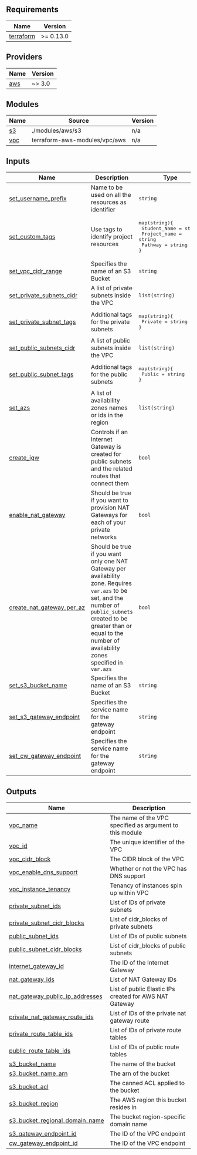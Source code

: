<!-- BEGIN_TF_DOCS -->
## Requirements

| Name | Version |
|------|---------|
| <a name="requirement_terraform"></a> [terraform](#requirement\_terraform) | >= 0.13.0 |

## Providers

| Name | Version |
|------|---------|
| <a name="requirement_aws"></a> [aws](#requirement\_aws) | ~> 3.0 |

## Modules

| Name | Source | Version |
|------|--------|---------|
| <a name="module_s3"></a> [s3](#module\_s3) | ./modules/aws/s3 | n/a |
| <a name="module_vpc"></a> [vpc](#module\_vpc) | terraform-aws-modules/vpc/aws | n/a |

<!-- ## Resources

No resources. -->

## Inputs

| Name | Description | Type | Default | Required |
|------|-------------|------|---------|:--------:|
| <a name="input_set_username_prefix"></a> [set\_username\_prefix](#input\_set\_username\_prefix) | Name to be used on all the resources as identifier | `string` | null | yes |
| <a name="input_set_custom_tags"></a> [set\_custom\_tags](#input\_set\_custom\_tags) | Use tags to identify project resources | <pre>map(string){<br>  Student_Name = string<br>  Project_name = string<br>  Pathway = string<br>}</pre> | null | yes |
| <a name="input_set_vpc_cidr_range"></a> [set\_vpc\_cidr\_range](#input\_set\_vpc\_cidr\_range) | Specifies the name of an S3 Bucket | `string` | null | yes |
| <a name="input_set_private_subnets_cidr"></a> [set\_private\_subnets_cidr](#input\_set\_private\_subnets_cidr) | A list of private subnets inside the VPC | `list(string)` | null | yes |
| <a name="input_set_private_subnet_tags"></a> [set\_private\_subnet\_tags](#input\_set\_private\_subnet\_tags) | Additional tags for the private subnets | <pre>map(string){<br>  Private = string<br>}</pre> | null | yes |
| <a name="input_set_public_subnets_cidr"></a> [set\_public\_subnets\_cidr](#input\_set\_public\_subnets\_cidr) | A list of public subnets inside the VPC | `list(string)` | null | yes |
| <a name="input_set_public_subnet_tags"></a> [set\_public\_subnet\_tags](#input\_set\_public\_subnet\_tags) | Additional tags for the public subnets | <pre>map(string){<br>  Public = string<br>}</pre> | null | yes |
| <a name="input_set_azs"></a> [set\_azs](#input\_set\_azs) | A list of availability zones names or ids in the region | `list(string)` | null | yes |
| <a name="input_create_igw"></a> [create\_igw](#input\_create\_igw) | Controls if an Internet Gateway is created for public subnets and the related routes that connect them | `bool` | null | yes |
| <a name="input_enable_nat_gateway"></a> [enable\_nat\_gateway](#input\_enable\_nat\_gateway) | Should be true if you want to provision NAT Gateways for each of your private networks | `bool` | null | yes |
| <a name="input_create_nat_gateway_per_az"></a> [create\_nat\_gateway\_per\_az](#input\_create\_nat\_gateway\_per\_az) | Should be true if you want only one NAT Gateway per availability zone. Requires `var.azs` to be set, and the number of `public_subnets` created to be greater than or equal to the number of availability zones specified in `var.azs` | `bool` | null | yes |
| <a name="input_set_s3_bucket_name"></a> [set\_s3\_bucket\_name](#input\_set\_s3\_bucket\_name) | Specifies the name of an S3 Bucket | `string` | null | yes |
| <a name="input_set_s3_gateway_endpoint"></a> [set\_s3\_gateway\_endpoint](#input\_set\_s3\_gateway\_endpoint) | Specifies the service name for the gateway endpoint | `string` | null | yes |
| <a name="input_set_cw_gateway_endpoint"></a> [set\_cw\_gateway\_endpoint](#input\_set\_cw\_gateway\_endpoint) | Specifies the service name for the gateway endpoint | `string` | null | yes |

## Outputs

| Name | Description |
|------|-------------|
| <a name="output_vpc_name"></a> [vpc\_name](#output\_vpc\_name) | The name of the VPC specified as argument to this module |
| <a name="output_vpc_id"></a> [vpc\_id](#output\_vpc\_id) | The unique identifier of the VPC |
| <a name="output_vpc_cidr_block"></a> [vpc\_cidr\_block](#output\_vpc\_cidr\_block) | The CIDR block of the VPC |
| <a name="output_vpc_enable_dns_support"></a> [vpc\_enable\_dns\_support](#output\_vpc\_enable\_dns\_support) | Whether or not the VPC has DNS support |
| <a name="output_vpc_instance_tenancy"></a> [vpc\_instance\_tenancy](#output\_vpc\_instance\_tenancy) | Tenancy of instances spin up within VPC |
| <a name="output_private_subnet_ids"></a> [private\_subnet\_ids](#output\_private\_subnet\_ids) | List of IDs of private subnets |
| <a name="output_private_subnet_cidr_blocks"></a> [private\_subnet\_cidr\_blocks](#output\_private\_subnet\_cidr\_blocks) | List of cidr_blocks of private subnets |
| <a name="output_public_subnet_ids"></a> [public\_subnet\_ids](#output\_public\_subnet\_ids) | List of IDs of public subnets |
| <a name="output_public_subnet_cidr_blocks"></a> [public\_subnet\_cidr\_blocks](#output\_public\_subnet\_cidr\_blocks) | List of cidr_blocks of public subnets |
| <a name="output_internet_gateway_id"></a> [internet\_gateway\_id](#output\_internet\_gateway\_id) | The ID of the Internet Gateway |
| <a name="output_nat_gateway_ids"></a> [nat\_gateway\_ids](#output\_nat\_gateway\_ids) | List of NAT Gateway IDs |
| <a name="output_nat_gateway_public_ip_addresses"></a> [nat\_gateway\_public\_ip\_addresses](#output\_nat\_gateway\_public\_ip\_addresses) | List of public Elastic IPs created for AWS NAT Gateway |
| <a name="output_private_nat_gateway_route_ids"></a> [private\_nat\_gateway\_route\_ids](#output\_private\_nat\_gateway\_route\_ids) | List of IDs of the private nat gateway route |
| <a name="output_private_route_table_ids"></a> [private\_route\_table\_ids](#output\_private\_route\_table\_ids) | List of IDs of private route tables |
| <a name="output_public_route_table_ids"></a> [public\_route\_table\_ids](#output\_public\_route\_table\_ids) | List of IDs of public route tables|
| <a name="output_s3_bucket_name"></a> [s3\_bucket\_name](#output\_s3\_bucket\_name) | The name of the bucket |
| <a name="output_s3_bucket_name_arn"></a> [s3\_bucket\_name\_arn](#output\_s3\_bucket\_name\_arn) | The arn of the bucket |
| <a name="output_s3_bucket_acl"></a> [s3\_bucket\_acl](#output\_s3\_bucket\_acl) | The canned ACL applied to the bucket |
| <a name="output_s3_bucket_region"></a> [s3\_bucket\_region](#output\_s3\_bucket\_region) | The AWS region this bucket resides in |
| <a name="output_s3_bucket_regional_domain_name"></a> [s3\_bucket\_regional\_domain\_name](#output\_s3\_bucket\_regional\_domain\_name) | The bucket region-specific domain name |
| <a name="output_s3_gateway_endpoint_id"></a> [s3\_gateway\_endpoint\_id](#output\_s3\_gateway\_endpoint\_id) | The ID of the VPC endpoint |
| <a name="output_cwlogs_gateway_endpoint_id"></a> [cw\_gateway\_endpoint\_id](#output\_cw\_gateway\_endpoint\_id) | The ID of the VPC endpoint |
<!-- END_TF_DOCS -->
